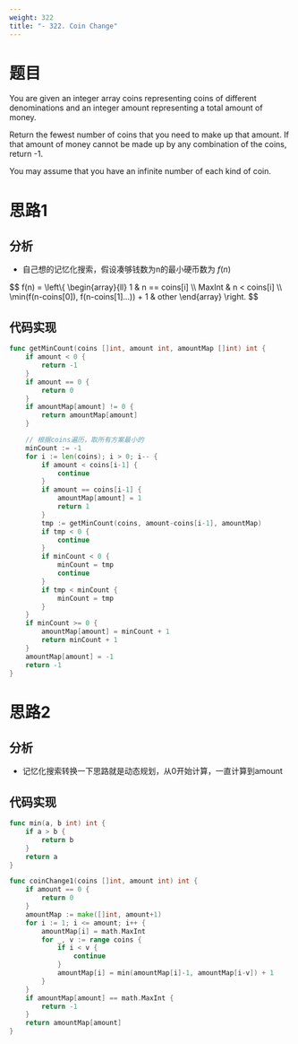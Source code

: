 ```yaml
---
weight: 322
title: "- 322. Coin Change"
---
```


# 题目

You are given an integer array coins representing coins of different denominations and an integer amount representing a total amount of money.

Return the fewest number of coins that you need to make up that amount. If that amount of money cannot be made up by any combination of the coins, return -1.

You may assume that you have an infinite number of each kind of coin.

# 思路1

## 分析

- 自己想的记忆化搜索，假设凑够钱数为n的最小硬币数为 $f(n)$

$$
f(n) = \left\\{
\begin{array}{ll}
    1        & n == coins[i]  \\\\
    MaxInt   & n < coins[i]   \\\\
    \min(f(n-coins[0]), f(n-coins[1]...)) + 1 & other
\end{array}
\right.
$$

## 代码实现

```go
func getMinCount(coins []int, amount int, amountMap []int) int {
	if amount < 0 {
		return -1
	}
	if amount == 0 {
		return 0
	}
	if amountMap[amount] != 0 {
		return amountMap[amount]
	}

	// 根据coins遍历，取所有方案最小的
	minCount := -1
	for i := len(coins); i > 0; i-- {
		if amount < coins[i-1] {
			continue
		}
		if amount == coins[i-1] {
			amountMap[amount] = 1
			return 1
		}
		tmp := getMinCount(coins, amount-coins[i-1], amountMap)
		if tmp < 0 {
			continue
		}
		if minCount < 0 {
			minCount = tmp
			continue
		}
		if tmp < minCount {
			minCount = tmp
		}
	}
	if minCount >= 0 {
		amountMap[amount] = minCount + 1
		return minCount + 1
	}
	amountMap[amount] = -1
	return -1
}
```

# 思路2

## 分析

- 记忆化搜索转换一下思路就是动态规划，从0开始计算，一直计算到amount

## 代码实现

```go
func min(a, b int) int {
	if a > b {
		return b
	}
	return a
}

func coinChange1(coins []int, amount int) int {
	if amount == 0 {
		return 0
	}
	amountMap := make([]int, amount+1)
	for i := 1; i <= amount; i++ {
		amountMap[i] = math.MaxInt
		for _, v := range coins {
			if i < v {
				continue
			}
			amountMap[i] = min(amountMap[i]-1, amountMap[i-v]) + 1
		}
	}
	if amountMap[amount] == math.MaxInt {
		return -1
	}
	return amountMap[amount]
}
```
